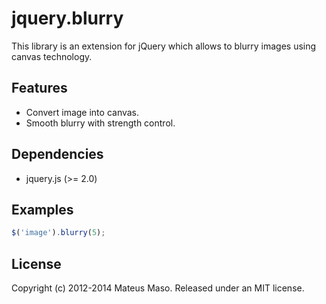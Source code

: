 jquery.blurry
=============

This library is an extension for jQuery which allows to blurry images using canvas technology.

## Features

* Convert image into canvas.
* Smooth blurry with strength control. 

## Dependencies

* jquery.js (>= 2.0)

## Examples

```javascript
$('image').blurry(5);
```

## License

Copyright (c) 2012-2014 Mateus Maso. Released under an MIT license.
